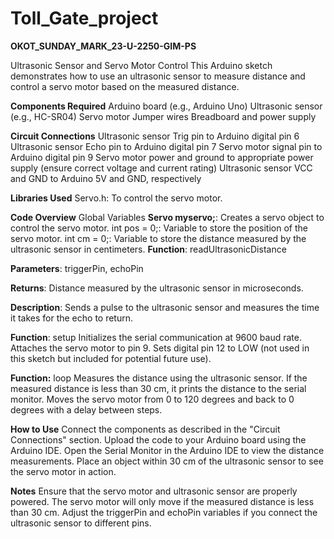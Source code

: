 # Toll_Gate_project

**OKOT_SUNDAY_MARK_23-U-2250-GIM-PS**

Ultrasonic Sensor and Servo Motor Control
This Arduino sketch demonstrates how to use an ultrasonic sensor to measure distance and control a servo motor based on the measured distance.

**Components Required**
Arduino board (e.g., Arduino Uno)
Ultrasonic sensor (e.g., HC-SR04)
Servo motor
Jumper wires
Breadboard and power supply

**Circuit Connections**
Ultrasonic sensor Trig pin to Arduino digital pin 6
Ultrasonic sensor Echo pin to Arduino digital pin 7
Servo motor signal pin to Arduino digital pin 9
Servo motor power and ground to appropriate power supply (ensure correct voltage and current rating)
Ultrasonic sensor VCC and GND to Arduino 5V and GND, respectively

**Libraries Used**
Servo.h: To control the servo motor.

**Code Overview**
Global Variables
**Servo myservo;**: Creates a servo object to control the servo motor.
int pos = 0;: Variable to store the position of the servo motor.
int cm = 0;: Variable to store the distance measured by the ultrasonic sensor in centimeters.
**Function**: readUltrasonicDistance

**Parameters**: triggerPin, echoPin

**Returns**: Distance measured by the ultrasonic sensor in microseconds.

**Description**: Sends a pulse to the ultrasonic sensor and measures the time it takes for the echo to return.

**Function**: setup
Initializes the serial communication at 9600 baud rate.
Attaches the servo motor to pin 9.
Sets digital pin 12 to LOW (not used in this sketch but included for potential future use).

**Function:** loop
Measures the distance using the ultrasonic sensor.
If the measured distance is less than 30 cm, it prints the distance to the serial monitor.
Moves the servo motor from 0 to 120 degrees and back to 0 degrees with a delay between steps.

**How to Use**
Connect the components as described in the "Circuit Connections" section.
Upload the code to your Arduino board using the Arduino IDE.
Open the Serial Monitor in the Arduino IDE to view the distance measurements.
Place an object within 30 cm of the ultrasonic sensor to see the servo motor in action.

**Notes**
Ensure that the servo motor and ultrasonic sensor are properly powered.
The servo motor will only move if the measured distance is less than 30 cm.
Adjust the triggerPin and echoPin variables if you connect the ultrasonic sensor to different pins.
